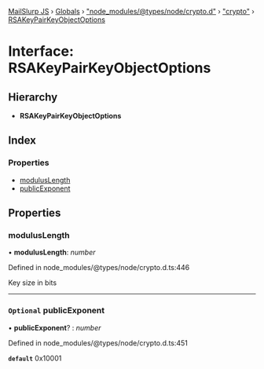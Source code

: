[MailSlurp JS](../README.md) › [Globals](../globals.md) › ["node_modules/@types/node/crypto.d"](../modules/_node_modules__types_node_crypto_d_.md) › ["crypto"](../modules/_node_modules__types_node_crypto_d_._crypto_.md) › [RSAKeyPairKeyObjectOptions](_node_modules__types_node_crypto_d_._crypto_.rsakeypairkeyobjectoptions.md)

# Interface: RSAKeyPairKeyObjectOptions

## Hierarchy

* **RSAKeyPairKeyObjectOptions**

## Index

### Properties

* [modulusLength](_node_modules__types_node_crypto_d_._crypto_.rsakeypairkeyobjectoptions.md#moduluslength)
* [publicExponent](_node_modules__types_node_crypto_d_._crypto_.rsakeypairkeyobjectoptions.md#optional-publicexponent)

## Properties

###  modulusLength

• **modulusLength**: *number*

Defined in node_modules/@types/node/crypto.d.ts:446

Key size in bits

___

### `Optional` publicExponent

• **publicExponent**? : *number*

Defined in node_modules/@types/node/crypto.d.ts:451

**`default`** 0x10001
